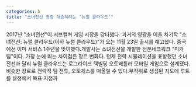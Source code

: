 ```yaml
---
categories: b
title: "소녀전선 영광 계승하려는 ‘뉴럴 클라우드’"
---
```

2017년 "소녀전선"이 서브컬쳐 게임 시장을 강타했다. 과거의 영광을 이을 차기작 "소녀전선: 뉴럴 클라우드(이하 뉴럴 클라우드)"가 오는 11월 23일 출시를 예고했다. 중국에선 이미 서비스 1주년을 맞이했다.개발사는 소녀전선을 개발한 선본네크워크 "미카팀"이다. 가장 눈에 띄는 차이점은 장르 변화다. 턴제 전략 시뮬레이션을 표방했던 소녀전선과 달리 뉴럴 클라우드는 로그라이크 덱빌딩 오토배틀러 모바일 게임으로 설계됐다. 비슷한 장르로 전략적 팀 전투, 오토체스를 떠올릴 수 있다.무작위로 생성된 지도에 루트를 설정해서 목표 지점까